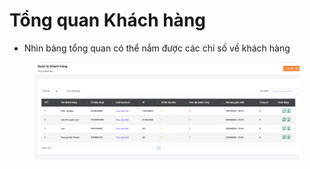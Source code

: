 # Tổng quan Khách hàng

* Nhìn bảng tổng quan có thể nắm được các chi số về khách hàng

<figure><img src="../../.gitbook/assets/image (47).png" alt=""><figcaption></figcaption></figure>
